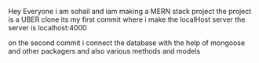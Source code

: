 Hey Everyone i am sohail and iam making a MERN stack project 
the project is a UBER clone 
its my first commit where i make the localHost server 
the server is localhost:4000


on the second commit i connect the database with the help of mongoose and other packagers 
and also various methods and models 